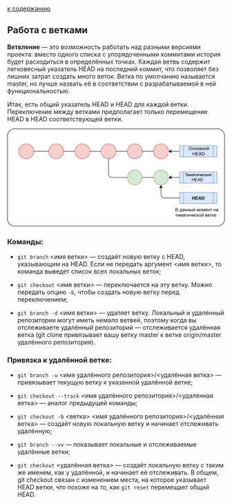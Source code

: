 [к содержанию](./readme.md)

## Работа с ветками
 
 **Ветвление** — это возможность работать над разными версиями проекта: вместо одного списка с упорядоченными коммитами история будет расходиться в определённых точках. Каждая ветвь содержит легковесный указатель HEAD на последний коммит, что позволяет без лишних затрат создать много веток. Ветка по умолчанию называется master, но лучше назвать её в соответствии с разрабатываемой в ней функциональностью.

Итак, есть общий указатель HEAD и HEAD для каждой ветки. Переключение между ветками предполагает только перемещение HEAD в HEAD соответствующей ветки.

![ветвление](./branching.png)
 
  ### Команды:

- ``git branch`` <имя ветки> — создаёт новую ветку с HEAD, указывающим на HEAD. Если не передать аргумент <имя ветки>, то команда выведет список всех локальных веток;
- ``git checkout`` <имя ветки> — переключается на эту ветку. Можно передать опцию ``-b``, чтобы создать новую ветку перед переключением;

- ``git branch -d`` <имя ветки> — удаляет ветку.
Локальный и удалённый репозитории могут иметь немало ветвей, поэтому когда вы отслеживаете удалённый репозиторий — отслеживается удалённая ветка (git clone привязывает вашу ветку master к ветке origin/master удалённого репозитория).

### Привязка к удалённой ветке:

- ``git branch -u`` <имя удалённого репозитория>/<удалённая ветка> — привязывает текущую ветку к указанной удалённой ветке; 

- ``git checkout --track`` <имя удалённого репозитория>/<удалённая ветка> — аналог предыдущей команды;

- ``git checkout -b`` <ветка> <имя удалённого репозитория>/<удалённая ветка> — создаёт новую локальную ветку и начинает отслеживать удалённую;

- ``git branch --vv`` — показывает локальные и отслеживаемые удалённые ветки;

- ``git checkout`` <удалённая ветка> — создаёт локальную ветку с таким же именем, как у удалённой, и начинает её отслеживать.
В общем, git checkout связан с изменением места, на которое указывает HEAD ветки, что похоже на то, как ``git reset`` перемещает общий HEAD.
